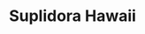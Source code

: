 ---
title: "Suplidora Hawaii"
url: /santiago-de-los-caballeros/suplidora-hawaii/
shop: electrónica
---